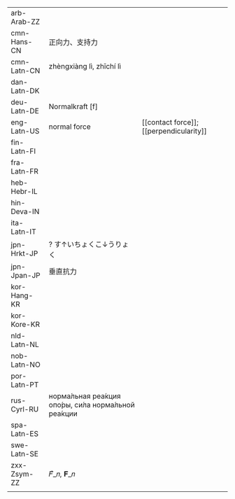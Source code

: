 | | | |
|-|-|-|
| arb-Arab-ZZ |  |  |
| cmn-Hans-CN | 正向力、支持力 |  |
| cmn-Latn-CN | zhèngxiàng lì, zhīchí lì |  |
| dan-Latn-DK |  |  |
| deu-Latn-DE | Normalkraft [f] |  |
| eng-Latn-US | normal force | [[contact force]]; [[perpendicularity]] |
| fin-Latn-FI |  |  |
| fra-Latn-FR |  |  |
| heb-Hebr-IL |  |  |
| hin-Deva-IN |  |  |
| ita-Latn-IT |  |  |
| jpn-Hrkt-JP | ? す↑いちょくこ↓うりょく |  |
| jpn-Jpan-JP | 垂直抗力 |  |
| kor-Hang-KR |  |  |
| kor-Kore-KR |  |  |
| nld-Latn-NL |  |  |
| nob-Latn-NO |  |  |
| por-Latn-PT |  |  |
| rus-Cyrl-RU | норма́льная реа́кция опо́ры, си́ла норма́льной реа́кции |  |
| spa-Latn-ES |  |  |
| swe-Latn-SE |  |  |
| zxx-Zsym-ZZ | 𝐹⃗_𝑛, 𝐅_𝑛 |  |
|  |  |  |
